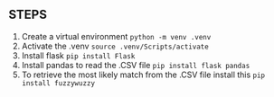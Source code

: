 ## STEPS
1. Create a virtual environment ``` python -m venv .venv ```
2. Activate the .venv ``` source .venv/Scripts/activate ```
3. Install flask ``` pip install Flask ```
4. Install pandas to read the .CSV file ``` pip install flask pandas ```
5. To retrieve the most likely match from the .CSV file install this ``` pip install fuzzywuzzy ```